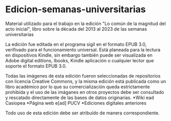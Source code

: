 # Edicion-semanas-universitarias
Material utilizado para el trabajo en la edición "Lo común de la magnitud del acto inicial", libro sobre la década del 2013 al 2023 de las semanas universitarias

La edición fue editada en el programa sigil en el formato EPUB 3.0, verifivado para el funcionamiento universal.
Está planeada para la lectura en dispositivos Kindle, sin embargo también puede ser visualizada en Adobe digital editions, Ibooks, Kindle aplicación o cualquier lector que soporte el formato EPUB 3.0.

Todas las imágenes de esta edición fueron seleccionadas de repositorios con licencia Creative Commons, y la misma edición está publicada como un libro académico por lo que su comercialización queda estrictamente prohibida y el uso de las imáganes en otros proyectos debe ser consultado y rescatado directamente de las bases de datos originarias.
*Wiki ead Casiopea
*Página web e[ad] PUCV
*Ediciones digitales anteriores

Todo uso de esta edición debe ser atribuído de manera correspondiente.
